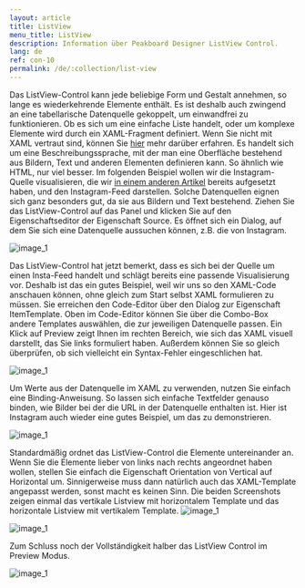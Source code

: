 ```yaml
---
layout: article
title: ListView
menu_title: ListView
description: Information über Peakboard Designer ListView Control.
lang: de
ref: con-10
permalink: /de/:collection/list-view
---
```


Das ListView-Control kann jede beliebige Form und Gestalt annehmen, so lange es wiederkehrende Elemente enthält. Es ist deshalb auch zwingend an eine tabellarische Datenquelle gekoppelt, um einwandfrei zu funktionieren. Ob es sich um eine einfache Liste handelt, oder um komplexe Elemente wird durch ein XAML-Fragment definiert. Wenn Sie nicht mit XAML vertraut sind, können Sie [hier](https://docs.microsoft.com/de-de/dotnet/framework/wpf/advanced/xaml-overview-wpf) mehr darüber erfahren. Es handelt sich um eine Beschreibungssprache, mit der man eine Oberfläche bestehend aus Bildern, Text und anderen Elementen definieren kann. So ähnlich wie HTML, nur viel besser.
Im folgenden Beispiel wollen wir die Instagram-Quelle visualisieren, die wir [in einem anderen Artikel](/data_sources/16-de-instagram.html) bereits aufgesetzt haben, und den Instagram-Feed darstellen. Solche Datenquellen eignen sich ganz besonders gut, da sie aus Bildern und Text bestehend.
Ziehen Sie das ListView-Control auf das Panel und klicken Sie auf den Eigenschaftseditor der Eigenschaft Source. Es öffnet sich ein Dialog, auf dem Sie sich eine Datenquelle aussuchen können, z.B. die von Instagram.

![image_1](/assets/images/Controls/ListView/ControlsListview01.png)

Das ListView-Control hat jetzt bemerkt, dass es sich bei der Quelle um einen Insta-Feed handelt und schlägt bereits eine passende Visualisierung vor. Deshalb ist das ein gutes Beispiel, weil wir uns so den XAML-Code anschauen können, ohne gleich zum Start selbst XAML formulieren zu müssen. Sie erreichen den Code-Editor über den Dialog zur Eigenschaft ItemTemplate. Oben im Code-Editor können Sie über die Combo-Box andere Templates auswählen, die zur jeweiligen Datenquelle passen. Ein Klick auf Preview zeigt Ihnen im rechten Bereich, wie sich das XAML visuell darstellt, das Sie links formuliert haben. Außerdem können Sie so gleich überprüfen, ob sich vielleicht ein Syntax-Fehler eingeschlichen hat.

![image_1](/assets/images/Controls/ListView/ControlsListview02.png)

Um Werte aus der Datenquelle im XAML zu verwenden, nutzen Sie einfach eine Binding-Anweisung. So lassen sich einfache Textfelder genauso binden, wie Bilder bei der die URL in der Datenquelle enthalten ist. Hier
ist Instagram auch wieder eine gutes Beispiel, um das zu demonstrieren.

![image_1](/assets/images/Controls/ListView/ControlsListview03.png)

Standardmäßig ordnet das ListView-Control die Elemente untereinander an. Wenn Sie die Elemente lieber von links nach rechts angeordnet haben wollen, stellen Sie einfach die Eigenschaft Orientation von Vertical auf Horizontal um. Sinnigerweise muss dann natürlich auch das XAML-Template angepasst werden, sonst macht es keinen Sinn. Die beiden Screenshots zeigen einmal das vertikale Listview mit horizontalem Template und das horizontale Listview mit vertikalem Template.
![image_1](/assets/images/Controls/ListView/ControlsListview04.png)

![image_1](/assets/images/Controls/ListView/ControlsListview05.png)

Zum Schluss noch der Vollständigkeit halber das ListView Control im Preview Modus.

![image_1](/assets/images/Controls/ListView/ControlsListview06.png)
